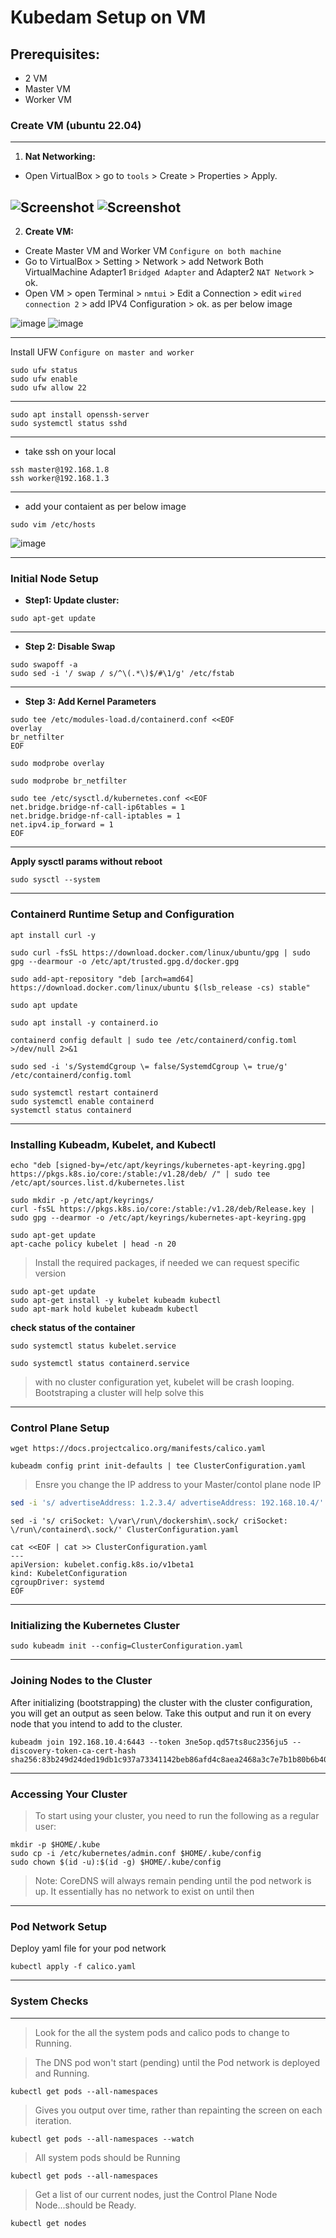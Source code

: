 # Kubedam Setup on VM

## Prerequisites:

   - 2 VM
   - Master VM
   - Worker VM

 ### Create VM (ubuntu 22.04)
---
1. **Nat Networking:**
  - Open VirtualBox > go to `tools` > Create > Properties > Apply.
    
   ![Screenshot ](https://i.imgur.com/Icfo9p2.png)
   ![Screenshot ](https://i.imgur.com/Dy71vSv.png)
---
2. **Create VM:** 
  - Create Master VM and Worker VM `Configure on both machine`
  - Go to VirtualBox > Setting > Network > add Network Both VirtualMachine Adapter1 `Bridged Adapter` and Adapter2 `NAT Network` > ok. 
  - Open VM > open Terminal > `nmtui` > Edit a Connection > edit `wired connection 2` > add IPV4 Configuration > ok. as per below image

![image](https://github.com/user-attachments/assets/2d628e54-4a3c-43b5-aabf-f81854ebc35a)
![image](https://github.com/user-attachments/assets/d4d09c31-b5ff-4a1c-8dd4-c4c325550348)    

---
Install UFW `Configure on master and worker`

```shell
sudo ufw status
sudo ufw enable
sudo ufw allow 22
```
---
```shell
sudo apt install openssh-server
sudo systemctl status sshd
```
---
- take ssh on your local

```shell
ssh master@192.168.1.8
ssh worker@192.168.1.3
```
---
- add your contaient as per below image

```shell
sudo vim /etc/hosts
```
![image](https://github.com/user-attachments/assets/e5c4bb58-2e90-4c56-a037-7a9a15050281)

---
### Initial Node Setup

- **Step1: Update cluster:**

```
sudo apt-get update
```
---

- **Step 2: Disable Swap**

```
sudo swapoff -a
sudo sed -i '/ swap / s/^\(.*\)$/#\1/g' /etc/fstab
```
---
- **Step 3: Add Kernel Parameters**

```
sudo tee /etc/modules-load.d/containerd.conf <<EOF
overlay
br_netfilter
EOF
```
`sudo modprobe overlay`

`sudo modprobe br_netfilter`

```
sudo tee /etc/sysctl.d/kubernetes.conf <<EOF
net.bridge.bridge-nf-call-ip6tables = 1
net.bridge.bridge-nf-call-iptables = 1
net.ipv4.ip_forward = 1
EOF
```
---
**Apply sysctl params without reboot**

```
sudo sysctl --system
```

---
### Containerd Runtime Setup and Configuration

`apt install curl -y`

```
sudo curl -fsSL https://download.docker.com/linux/ubuntu/gpg | sudo gpg --dearmour -o /etc/apt/trusted.gpg.d/docker.gpg

sudo add-apt-repository "deb [arch=amd64] https://download.docker.com/linux/ubuntu $(lsb_release -cs) stable"
```
```
sudo apt update
```

```
sudo apt install -y containerd.io
```
```
containerd config default | sudo tee /etc/containerd/config.toml >/dev/null 2>&1
```
```
sudo sed -i 's/SystemdCgroup \= false/SystemdCgroup \= true/g' /etc/containerd/config.toml
```
```
sudo systemctl restart containerd
sudo systemctl enable containerd
systemctl status containerd
```
---
### Installing Kubeadm, Kubelet, and Kubectl

```
echo "deb [signed-by=/etc/apt/keyrings/kubernetes-apt-keyring.gpg] https://pkgs.k8s.io/core:/stable:/v1.28/deb/ /" | sudo tee /etc/apt/sources.list.d/kubernetes.list
```
```
sudo mkdir -p /etc/apt/keyrings/
curl -fsSL https://pkgs.k8s.io/core:/stable:/v1.28/deb/Release.key | sudo gpg --dearmor -o /etc/apt/keyrings/kubernetes-apt-keyring.gpg
```
```
sudo apt-get update
apt-cache policy kubelet | head -n 20
```

> Install the required packages, if needed we can request specific version

```
sudo apt-get update
sudo apt-get install -y kubelet kubeadm kubectl
sudo apt-mark hold kubelet kubeadm kubectl
```

**check status of the container** 

`sudo systemctl status kubelet.service`

`sudo systemctl status containerd.service`

> with no cluster configuration yet, kubelet will be crash looping. Bootstraping a cluster will help solve this 

---
### Control Plane Setup

```
wget https://docs.projectcalico.org/manifests/calico.yaml
```
```
kubeadm config print init-defaults | tee ClusterConfiguration.yaml
```

> Ensre you change the IP address to your Master/contol plane node IP

```bash
sed -i 's/ advertiseAddress: 1.2.3.4/ advertiseAddress: 192.168.10.4/' ClusterConfiguration.yaml
```
```
sed -i 's/ criSocket: \/var\/run\/dockershim\.sock/ criSocket: \/run\/containerd\.sock/' ClusterConfiguration.yaml
```

```
cat <<EOF | cat >> ClusterConfiguration.yaml
---
apiVersion: kubelet.config.k8s.io/v1beta1
kind: KubeletConfiguration
cgroupDriver: systemd
EOF
```
---
### Initializing the Kubernetes Cluster

`sudo kubeadm init --config=ClusterConfiguration.yaml`

---
### Joining Nodes to the Cluster

After initializing (bootstrapping) the cluster with the cluster configuration, you will get an output as seen below. Take this output and run it on every node that you intend to add to the cluster.

```
kubeadm join 192.168.10.4:6443 --token 3ne5op.qd57ts8uc2356ju5 --discovery-token-ca-cert-hash sha256:83b249d24ded19db1c937a73341142beb86afd4c8aea2468a3c7e7b1b80b6b40

```
---
### Accessing Your Cluster

> To start using your cluster, you need to run the following as a regular user:

```
mkdir -p $HOME/.kube
sudo cp -i /etc/kubernetes/admin.conf $HOME/.kube/config
sudo chown $(id -u):$(id -g) $HOME/.kube/config
```

> Note: CoreDNS will always remain pending until the pod network is up. It essentially has no network to exist on until then
---
### Pod Network Setup

Deploy yaml file for your pod network
```
kubectl apply -f calico.yaml
```
---
### System Checks
------------------------------------------------------------
> Look for the all the system pods and calico pods to change to Running. 

> The DNS pod won't start (pending) until the Pod network is deployed and Running.

`kubectl get pods --all-namespaces`


> Gives you output over time, rather than repainting the screen on each iteration.

`kubectl get pods --all-namespaces --watch`


> All system pods should be Running

`kubectl get pods --all-namespaces`


> Get a list of our current nodes, just the Control Plane Node Node...should be Ready.

`kubectl get nodes `




































































